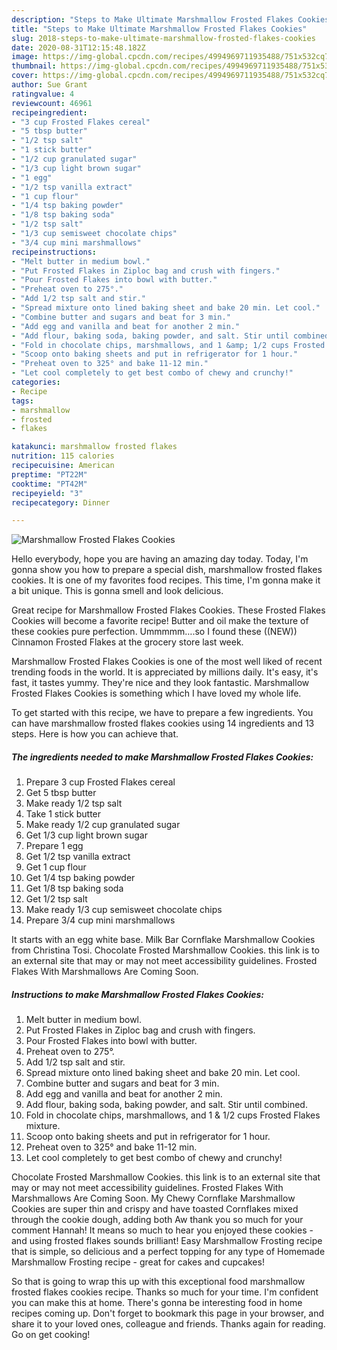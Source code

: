 ```yaml
---
description: "Steps to Make Ultimate Marshmallow Frosted Flakes Cookies"
title: "Steps to Make Ultimate Marshmallow Frosted Flakes Cookies"
slug: 2018-steps-to-make-ultimate-marshmallow-frosted-flakes-cookies
date: 2020-08-31T12:15:48.182Z
image: https://img-global.cpcdn.com/recipes/4994969711935488/751x532cq70/marshmallow-frosted-flakes-cookies-recipe-main-photo.jpg
thumbnail: https://img-global.cpcdn.com/recipes/4994969711935488/751x532cq70/marshmallow-frosted-flakes-cookies-recipe-main-photo.jpg
cover: https://img-global.cpcdn.com/recipes/4994969711935488/751x532cq70/marshmallow-frosted-flakes-cookies-recipe-main-photo.jpg
author: Sue Grant
ratingvalue: 4
reviewcount: 46961
recipeingredient:
- "3 cup Frosted Flakes cereal"
- "5 tbsp butter"
- "1/2 tsp salt"
- "1 stick butter"
- "1/2 cup granulated sugar"
- "1/3 cup light brown sugar"
- "1 egg"
- "1/2 tsp vanilla extract"
- "1 cup flour"
- "1/4 tsp baking powder"
- "1/8 tsp baking soda"
- "1/2 tsp salt"
- "1/3 cup semisweet chocolate chips"
- "3/4 cup mini marshmallows"
recipeinstructions:
- "Melt butter in medium bowl."
- "Put Frosted Flakes in Ziploc bag and crush with fingers."
- "Pour Frosted Flakes into bowl with butter."
- "Preheat oven to 275°."
- "Add 1/2 tsp salt and stir."
- "Spread mixture onto lined baking sheet and bake 20 min. Let cool."
- "Combine butter and sugars and beat for 3 min."
- "Add egg and vanilla and beat for another 2 min."
- "Add flour, baking soda, baking powder, and salt. Stir until combined."
- "Fold in chocolate chips, marshmallows, and 1 &amp; 1/2 cups Frosted Flakes mixture."
- "Scoop onto baking sheets and put in refrigerator for 1 hour."
- "Preheat oven to 325° and bake 11-12 min."
- "Let cool completely to get best combo of chewy and crunchy!"
categories:
- Recipe
tags:
- marshmallow
- frosted
- flakes

katakunci: marshmallow frosted flakes 
nutrition: 115 calories
recipecuisine: American
preptime: "PT22M"
cooktime: "PT42M"
recipeyield: "3"
recipecategory: Dinner

---
```



![Marshmallow Frosted Flakes Cookies](https://img-global.cpcdn.com/recipes/4994969711935488/751x532cq70/marshmallow-frosted-flakes-cookies-recipe-main-photo.jpg)

Hello everybody, hope you are having an amazing day today. Today, I'm gonna show you how to prepare a special dish, marshmallow frosted flakes cookies. It is one of my favorites food recipes. This time, I'm gonna make it a bit unique. This is gonna smell and look delicious.

Great recipe for Marshmallow Frosted Flakes Cookies. These Frosted Flakes Cookies will become a favorite recipe! Butter and oil make the texture of these cookies pure perfection. Ummmmm….so I found these ((NEW)) Cinnamon Frosted Flakes at the grocery store last week.

Marshmallow Frosted Flakes Cookies is one of the most well liked of recent trending foods in the world. It is appreciated by millions daily. It's easy, it's fast, it tastes yummy. They're nice and they look fantastic. Marshmallow Frosted Flakes Cookies is something which I have loved my whole life.


To get started with this recipe, we have to prepare a few ingredients. You can have marshmallow frosted flakes cookies using 14 ingredients and 13 steps. Here is how you can achieve that.

<!--inarticleads1-->

##### The ingredients needed to make Marshmallow Frosted Flakes Cookies:

1. Prepare 3 cup Frosted Flakes cereal
1. Get 5 tbsp butter
1. Make ready 1/2 tsp salt
1. Take 1 stick butter
1. Make ready 1/2 cup granulated sugar
1. Get 1/3 cup light brown sugar
1. Prepare 1 egg
1. Get 1/2 tsp vanilla extract
1. Get 1 cup flour
1. Get 1/4 tsp baking powder
1. Get 1/8 tsp baking soda
1. Get 1/2 tsp salt
1. Make ready 1/3 cup semisweet chocolate chips
1. Prepare 3/4 cup mini marshmallows


It starts with an egg white base. Milk Bar Cornflake Marshmallow Cookies from Christina Tosi. Chocolate Frosted Marshmallow Cookies. this link is to an external site that may or may not meet accessibility guidelines. Frosted Flakes With Marshmallows Are Coming Soon. 

<!--inarticleads2-->

##### Instructions to make Marshmallow Frosted Flakes Cookies:

1. Melt butter in medium bowl.
1. Put Frosted Flakes in Ziploc bag and crush with fingers.
1. Pour Frosted Flakes into bowl with butter.
1. Preheat oven to 275°.
1. Add 1/2 tsp salt and stir.
1. Spread mixture onto lined baking sheet and bake 20 min. Let cool.
1. Combine butter and sugars and beat for 3 min.
1. Add egg and vanilla and beat for another 2 min.
1. Add flour, baking soda, baking powder, and salt. Stir until combined.
1. Fold in chocolate chips, marshmallows, and 1 &amp; 1/2 cups Frosted Flakes mixture.
1. Scoop onto baking sheets and put in refrigerator for 1 hour.
1. Preheat oven to 325° and bake 11-12 min.
1. Let cool completely to get best combo of chewy and crunchy!


Chocolate Frosted Marshmallow Cookies. this link is to an external site that may or may not meet accessibility guidelines. Frosted Flakes With Marshmallows Are Coming Soon. My Chewy Cornflake Marshmallow Cookies are super thin and crispy and have toasted Cornflakes mixed through the cookie dough, adding both Aw thank you so much for your comment Hannah! It means so much to hear you enjoyed these cookies - and using frosted flakes sounds brilliant! Easy Marshmallow Frosting recipe that is simple, so delicious and a perfect topping for any type of Homemade Marshmallow Frosting recipe - great for cakes and cupcakes! 

So that is going to wrap this up with this exceptional food marshmallow frosted flakes cookies recipe. Thanks so much for your time. I'm confident you can make this at home. There's gonna be interesting food in home recipes coming up. Don't forget to bookmark this page in your browser, and share it to your loved ones, colleague and friends. Thanks again for reading. Go on get cooking!
